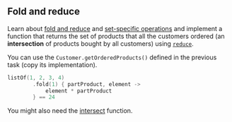 ## Fold and reduce

Learn about [fold and reduce](https://kotlinlang.org/docs/collection-aggregate.html#fold-and-reduce)
and [set-specific operations](https://kotlinlang.org/docs/set-operations.html)
and implement a function that returns the set of products that all the customers ordered (an **intersection** of
products bought by all customers)
using [`reduce`](https://kotlinlang.org/api/latest/jvm/stdlib/kotlin.collections/reduce.html).

You can use the `Customer.getOrderedProducts()` defined in the previous task (copy its implementation).

```kotlin
listOf(1, 2, 3, 4)
        .fold(1) { partProduct, element ->
            element * partProduct
        } == 24
```

<div class="hint">

You might also need the
[intersect](https://kotlinlang.org/api/latest/jvm/stdlib/kotlin.collections/intersect.html) function.
</div>
